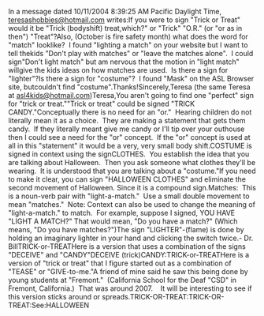 In a message dated 10/11/2004 8:39:25 AM Pacific Daylight Time, 
      teresashobbies@hotmail.com writes:If you were to sign "Trick or Treat" would it be "Trick (bodyshift) treat,which?" or "Trick" "O.R." (or "or as in then") "Treat"?Also, (October is fire safety month) what does the word for "match" looklike?  I found "lighting a match" on your website but I want to tell thekids "Don't play with matches" or "leave the matches alone".  I could sign"Don't light match" but am nervous that the motion in "light match" willgive the kids ideas on how matches are used.  Is there a sign for 
      "lighter"?Is there a sign for "costume"?  I found "Mask" on the ASL Browser site, 
      butcouldn't find "costume".Thanks!Sincerely,Teresa (the same Teresa at asl4kids@hotmail.com)Teresa,You aren't going to find one "perfect" sign for "trick or treat.""Trick or treat" could be signed "TRICK CANDY."Conceptually there is no need for an "or."  Hearing children do not 
    literally mean it as a choice.  They are making a statement that gets them 
    candy.  If they literally meant give me candy or I'll tip over your outhouse 
    then I could see a need for the "or" concept.  If the "or" concept is 
    used at all in this "statement" it would be a very, very small body shift.COSTUME is signed in context using the signCLOTHES.  You establish the 
    idea that you are talking about Halloween.  Then you ask someone what 
    clothes they'll be wearing.  It is understood that you are talking 
    about a "costume."If you need to make it clear, you can sign "HALLOWEEN CLOTHES" and 
    eliminate the second movement of Halloween. Since it is a compound sign.Matches:  This is a noun-verb pair with "light-a-match."  Use a 
    small double movement to mean "matches."  Note: Context can also be 
    used to change the meaning of "light-a-match." to match.  For example, 
    suppose I signed, YOU HAVE "LIGHT A MATCH?" That would mean, "Do you have a 
    match?" (Which means, "Do you have matches?")The sign "LIGHTER"-(flame) is done by holding an imaginary lighter in 
    your hand and clicking the switch twice.- Dr. BillTRICK-or-TREATHere is a version that uses a combination of the signs "DECEIVE" and 
		"CANDY"DECEIVE (trick)CANDY:TRICK-or-TREATHere is a version of "trick or treat" that I figure started out as a 
		combination of "TEASE" or "GIVE-to-me."A friend of mine said he saw this being done by young students at 
		"Fremont."  (California School for the Deaf "CSD" in 
		Fremont, California.)  That was around 2007.    It 
		will be interesting to see if this version sticks around or spreads.TRICK-OR-TREAT:TRICK-OR-TREAT:See:HALLOWEEN